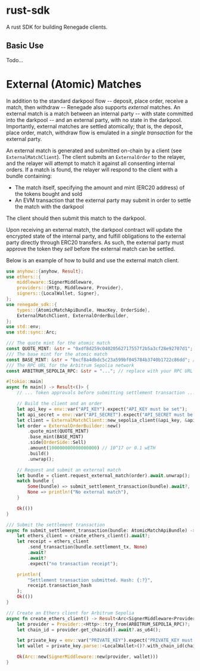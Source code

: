 # rust-sdk
A rust SDK for building Renegade clients.

## Basic Use

Todo...

# External (Atomic) Matches

In addition to the standard darkpool flow -- deposit, place order, receive a match, then withdraw -- Renegade also supports *external* matches. An external match is a match between an internal party -- with state committed into the darkpool -- and an external party, with no state in the darkpool. Importantly, external matches are settled atomically; that is, the deposit, place order, match, withdraw flow is emulated in a _single transaction_ for the external party.

An external match is generated and submitted on-chain by a client (see `ExternalMatchClient`). The client submits an `ExternalOrder` to the relayer, and the relayer will attempt to match it against all consenting internal orders. If a match is found, the relayer will respond to the client with a bundle containing:
- The match itself, specifying the amount and mint (ERC20 address) of the tokens bought and sold
- An EVM transaction that the external party may submit in order to settle the match with the darkpool

The client should then submit this match to the darkpool.

Upon receiving an external match, the darkpool contract will update the encrypted state of the internal party, and fulfill obligations to the external party directly through ERC20 transfers. As such, the external party must approve the token they _sell_ before the external match can be settled.

Below is an example of how to build and use the external match client.

```rust
use anyhow::{anyhow, Result};
use ethers::{
    middleware::SignerMiddleware,
    providers::{Http, Middleware, Provider},
    signers::{LocalWallet, Signer},
};
use renegade_sdk::{
    types::{AtomicMatchApiBundle, HmacKey, OrderSide},
    ExternalMatchClient, ExternalOrderBuilder,
};
use std::env;
use std::sync::Arc;

/// The quote mint for the atomic match
const QUOTE_MINT: &str = "0xdf8d259c04020562717557f2b5a3cf28e92707d1"; // USDC on Arbitrum Sepolia
/// The base mint for the atomic match
const BASE_MINT: &str = "0xcf8a4dbdc5c23a599bf045784b3740b1722c86dd"; // wETH on Arbitrum Sepolia
/// The RPC URL for the Arbitrum Sepolia network
const ARBITRUM_SEPOLIA_RPC: &str = "..."; // replace with your RPC URL

#[tokio::main]
async fn main() -> Result<()> {
    // ... Token approvals before submitting settlement transaction ... //

    // Build the client and an order
    let api_key = env::var("API_KEY").expect("API_KEY must be set");
    let api_secret = env::var("API_SECRET").expect("API_SECRET must be set");
    let client = ExternalMatchClient::new_sepolia_client(&api_key, &api_secret)?;
    let order = ExternalOrderBuilder::new()
        .quote_mint(QUOTE_MINT)
        .base_mint(BASE_MINT)
        .side(OrderSide::Sell)
        .amount(100000000000000000) // 10^17 or 0.1 wETH
        .build()
        .unwrap();

    // Request and submit an external match
    let bundle = client.request_external_match(order).await.unwrap();
    match bundle {
        Some(bundle) => submit_settlement_transaction(bundle).await?,
        None => println!("No external match"),
    }

    Ok(())
}

/// Submit the settlement transaction
async fn submit_settlement_transaction(bundle: AtomicMatchApiBundle) -> Result<()> {
    let ethers_client = create_ethers_client().await?;
    let receipt = ethers_client
        .send_transaction(bundle.settlement_tx, None)
        .await?
        .await?
        .expect("no transaction receipt");

    println!(
        "Settlement transaction submitted. Hash: {:?}",
        receipt.transaction_hash
    );
    Ok(())
}

/// Create an Ethers client for Arbitrum Sepolia
async fn create_ethers_client() -> Result<Arc<SignerMiddleware<Provider<Http>, LocalWallet>>> {
    let provider = Provider::<Http>::try_from(ARBITRUM_SEPOLIA_RPC)?;
    let chain_id = provider.get_chainid().await?.as_u64();

    let private_key = env::var("PRIVATE_KEY").expect("PRIVATE_KEY must be set");
    let wallet = private_key.parse::<LocalWallet>()?.with_chain_id(chain_id);

    Ok(Arc::new(SignerMiddleware::new(provider, wallet)))
}
```